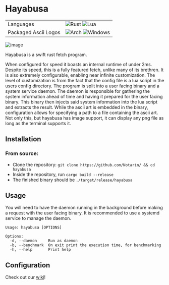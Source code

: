 # Hayabusa
|                      |                                                                                                                                                                                                                      |
|----------------------|----------------------------------------------------------------------------------------------------------------------------------------------------------------------------------------------------------------------|
| Languages            | ![Rust](https://img.shields.io/badge/rust-%23000000.svg?style=for-the-badge&logo=rust&logoColor=white) ![Lua](https://img.shields.io/badge/lua-%232C2D72.svg?style=for-the-badge&logo=lua&logoColor=white)           |
| Packaged Ascii Logos | ![Arch](https://img.shields.io/badge/Arch%20Linux-1793D1?logo=arch-linux&logoColor=fff&style=for-the-badge) ![Windows](https://img.shields.io/badge/Windows-0078D6?style=for-the-badge&logo=windows&logoColor=white) |

![image](https://github.com/Notarin/hayabusa/assets/25104390/7bca823a-f64e-45af-a901-b8996bf44488)


Hayabusa is a swift rust fetch program.

When configured for speed it boasts an internal runtime of under 2ms. Despite
its speed, this is a fully featured fetch, unlike many of its brethren. It is
also extremely configurable, enabling near infinite customization.
The level of customization is from the fact that the config file is a lua
script in the users config directory.
The program is split into a user facing binary and a system service daemon. The
daemon is responsible for gathering the system information ahead of time and
having it prepared for the user facing binary. This binary then injects said
system information into the lua script and extracts the result.
While the ascii art is embedded in the binary, configuration allows for
specifying a path to a file containing the ascii art. Not only this, but
hayabusa has image support, it can display any png file as long as the
terminal supports it.

## Installation
### From source:
- Clone the repository: `git clone https://github.com/Notarin/ && cd hayabusa`
- Inside the repository, run `cargo build --release`
- The finished binary should be `./target/release/hayabusa`

## Usage
You will need to have the daemon running in the background before making a
request with the user facing binary. It is recommended to use a systemd
service to manage the daemon.
```
Usage: hayabusa [OPTIONS]

Options:
  -d, --daemon     Run as daemon
  -b, --benchmark  On exit print the execution time, for benchmarking
  -h, --help       Print help
```

## Configuration
Check out our [wiki](https://github.com/Notarin/hayabusa/blob/main/CONFIGURATION.md)!